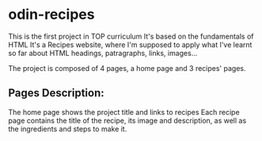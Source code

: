 # odin-recipes
This is the first project in TOP curriculum
It's based on the fundamentals of HTML
It's a Recipes website, where I'm supposed to apply what I've learnt so far about HTML headings, patragraphs, links, images...

The project is composed of 4 pages, a home page and 3 recipes' pages.

Pages Description:
------------------
  The home page shows the project title and links to recipes
  Each recipe page contains the title of the recipe, its image and description, as well as the ingredients and steps to make it.
